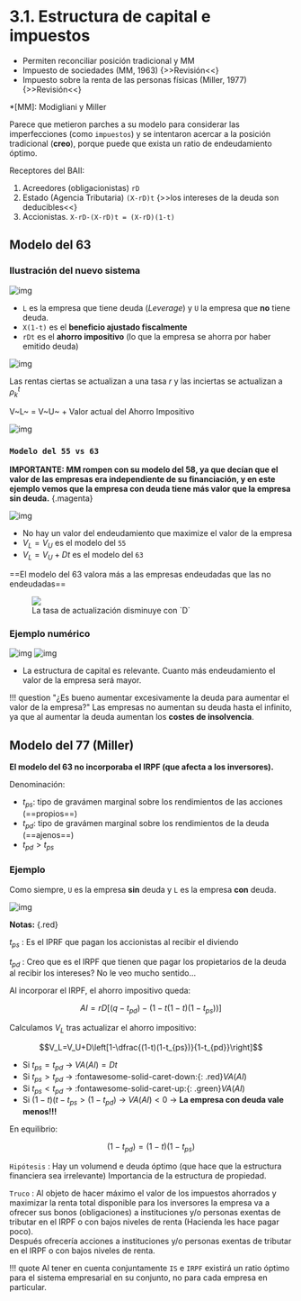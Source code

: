# 3.1. Estructura de capital e impuestos

- Permiten reconciliar posición tradicional y MM
- Impuesto de sociedades (MM, 1963) {>>Revisión<<}
- Impuesto sobre la renta de las personas físicas (Miller, 1977) {>>Revisión<<}

*[MM]: Modigliani y Miller

Parece que metieron parches a su modelo para considerar las imperfecciones (como `impuestos`) y se intentaron acercar a la posición tradicional (**creo**), porque puede que exista un ratio de endeudamiento óptimo.

Receptores del BAII:

1. Acreedores (obligacionistas) `rD`
2. Estado (Agencia Tributaria) `(X-rD)t` {>>los intereses de la deuda son deducibles<<}
3. Accionistas. `X-rD-(X-rD)t = (X-rD)(1-t)`

## Modelo del 63

### Ilustración del nuevo sistema

![img](../images/tema-3/ejemplo-apartado-1.png)

- `L` es la empresa que tiene deuda (*Leverage*) y `U` la empresa que **no** tiene deuda.
- `X(1-t)` es el **beneficio ajustado fiscalmente**
- `rDt` es el **ahorro impositivo** (lo que la empresa se ahorra por haber emitido deuda)

![img](../images/tema-3/ejemplo-apartado-1-continuacion.png)

Las rentas ciertas se actualizan a una tasa $r$ y las inciertas se actualizan a $\rho_k^t$

V~L~ = V~U~ + Valor actual del Ahorro Impositivo

![img](../images/tema-3/nuevo-coste-del-capital-de-una-empresa-endeudada.png)

### `Modelo del 55 vs 63`

**IMPORTANTE: MM rompen con su modelo del 58, ya que decían que el valor de las empresas era independiente de su financiación, y en este ejemplo vemos que la empresa con deuda tiene más valor que la empresa sin deuda.**
{.magenta}

![img](../images/tema-3/1-ahorro-impositivo.png)

- No hay un valor del endeudamiento que maximize el valor de la empresa
- $V_L=V_U$ es el modelo del `55`
- $V_L=V_U+Dt$ es el modelo del `63`

==El modelo del 63 valora más a las empresas endeudadas que las no endeudadas==

<figure>
  <img src="../../images/tema-3/1-ahorro-impositivo-2.png" />
  <figcaption>La tasa de actualización disminuye con `D`</figcaption>
</figure>

### Ejemplo numérico

![img](../images/tema-3/1-otro-ejemplo-numerico.png)
![img](../images/tema-3/1-otro-ejemplo-numerico-p2.png)

- La estructura de capital es relevante. Cuanto más endeudamiento el valor de la empresa será mayor.

!!! question "¿Es bueno aumentar excesivamente la deuda para aumentar el valor de la empresa?"
    Las empresas no aumentan su deuda hasta el infinito, ya que al aumentar la deuda aumentan los **costes de insolvencia**.

## Modelo del 77 (Miller)

**El modelo del 63 no incorporaba el IRPF (que afecta a los inversores).**

Denominación:

- $t_{ps}$: tipo de gravámen marginal sobre los rendimientos de las acciones (==propios==)
- $t_{pd}$: tipo de gravámen marginal sobre los rendimientos de la deuda (==ajenos==)
- $t_{pd}>t_{ps}$

### Ejemplo

Como siempre, `U` es la empresa **sin** deuda y `L` es la empresa **con** deuda.

![img](../images/tema-3/modelo-77-ej.png)

**Notas:**
{.red}

$t_{ps}$
:   Es el IPRF que pagan los accionistas al recibir el diviendo

$t_{pd}$
:   Creo que es el IRPF que tienen que pagar los propietarios de la deuda al recibir los intereses? No le veo mucho sentido...

Al incorporar el IRPF, el ahorro impositivo queda:

$$AI=rD[(q-t_{pd})-(1-t(1-t)(1-t_{ps}))]$$

Calculamos $V_L$ tras actualizar el ahorro impositivo:

$$V_L=V_U+D\left[1-\dfrac{(1-t)(1-t_{ps})}{1-t_{pd}}\right]$$

- Si $t_{ps}=t_{pd}$ → $VA(AI)=Dt$
- Si $t_{ps}>t_{pd}$ → :fontawesome-solid-caret-down:{: .red}$VA(AI)$
- Si $t_{ps}<t_{pd}$ → :fontawesome-solid-caret-up:{: .green}$VA(AI)$
- Si $(1-t)(t-t_{ps}>(1-t_{pd})$ → $VA(AI)<0$ → <span class="red">**La empresa con deuda vale menos!!!**</span>

En equilibrio:

$$(1- t_{pd})=(1- t)(1- t_{ps})$$

`Hipótesis`
:   Hay un volumend e deuda óptimo (que hace que la estructura financiera sea irrelevante)
Importancia de la estructura de propiedad.

`Truco`
:   Al objeto de hacer máximo el valor de los impuestos ahorrados y maximizar la renta total disponible para los inversores la empresa va a ofrecer sus bonos (obligaciones) a instituciones y/o personas exentas de tributar en el IRPF o con bajos niveles de renta (Hacienda les hace pagar poco).<br>
Después ofrecería acciones a instituciones y/o personas exentas de tributar en el IRPF o con bajos niveles de renta.

!!! quote
    Al tener en cuenta conjuntamente `IS` e `IRPF` existirá un ratio óptimo para el sistema empresarial en su conjunto, no para cada empresa en particular.
